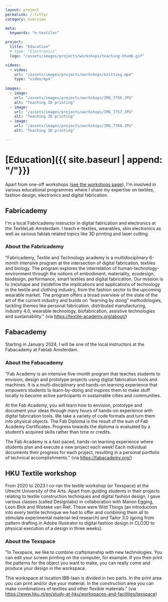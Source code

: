 ```yaml
---
layout: project
permalink: /:title/
category: overview

meta:
  keywords: "e-textiles"

project:
  title: "Education"
  # type: "Electronics"
  logo: "/assets/images/projects/workshops/teaching-thumb.gif"

videos:
  - video:
    url: "/assets/images/projects/workshops/knitting.mp4"
    type: "video/mp4"
    
images:
  - image:
    url: "/assets/images/projects/workshops/IMG_7756.JPG"
    alt: "Teaching 3D printing"
  - image:
    url: "/assets/images/projects/workshops/IMG_7757.JPG"
    alt: "Teaching 3D printing"
  - image:
    url: "/assets/images/projects/workshops/IMG_7760.JPG"
    alt: "Teaching 3D printing"

---
```

# [Education]({{ site.baseurl | append: "/"}})
Apart from one-off workshops ([see the workshops page](https://michellevossen.com/workshops/)), I'm involved in various educational programmes where I share my expertise on textiles, fashion design, electronics and digital fabrication.

## Fabricademy
I'm a local Fabricademy instructor in digital fabrication and electronics at the TextileLab Amsterdam. I teach e-textiles, wearables, skin electronics as well as various fablab related topics like 3D printing and laser cutting. 

### About the Fabricademy
"Fabricademy, Textile and Technology academy is a multidisciplinary 6-month intensive program at the intersection of digital fabrication, textiles and biology. The program explores the interrelation of human-technology-environment through the notions of embodiment, materiality, ecodesign, biodesign, performance, smart textiles and digital fabrication. Our mission is to (re)shape and (re)define the implications and applications of technology in the textile and clothing industry, from the fashion sector to the upcoming wearable market. The program offers a broad overview of the state of the art of the current industry and builds on “learning by doing” methodologies, tackling themes like personal fabrication, distributed manufacturing, industry 4.0, wearable technology, biofabrication, assistive technologies and sustainability." (via <https://textile-academy.org/about/>)

## Fabacademy
Starting in January 2024, I will be one of the local instructors at the Fabacademy at Fablab Amsterdam. 

### About the Fabacademy
"Fab Academy is an intensive ﬁve-month program that teaches students to envision, design and prototype projects using digital fabrication tools and machines. It is a multi-disciplinary and hands-on learning experience that empowers students to learn-by-doing and inspires them to make stuff locally to become active participants in sustainable cities and communities.

At the Fab Academy, you will learn how to envision, prototype and document your ideas through many hours of hands-on experience with digital fabrication tools. We take a variety of code formats and turn them into physical objects. The Fab Diploma is the result of the sum of Fab Academy Certificates. Progress towards the diploma is evaluated by a student’s acquired skills rather than time or credits.

The Fab Academy is a fast paced, hands-on learning experience where students plan and execute a new project each week! Each individual documents their progress for each project, resulting in a personal portfolio of technical accomplishments." (via <https://fabacademy.org/>)

## HKU Textile workshop
From 2020 to 2023 I co-ran the textile workshop (or Texspace) at the Utrecht University of the Arts. Apart from guiding students in their projects relating to textile construction techniques and digital fashion design, I gave various classes (called Designlabs) in collaboration with Manon Egging, Leon Blok and Wieteke van Riet. These were Wild Things (an introduction into every textile technique we had to offer and combining them all to stimulate experimental material-led research) and Tailor 3.0 (going from pattern drafting in Adobe Illustrator to digital fashion design in CLO3D to physical execution of a design in three weeks).

### About the Texspace
"In Texspace, we like to combine craftsmanship with new technologies. You can edit your screen printing on the computer, for example. If you then print the patterns for the object you want to make, you can really come and produce your design in the workspace.

This workspace at location IBB-laan is divided in two parts. In the print area you can print and/or dye your material. In the construction area you can make combinations of textiles and other flexible materials." (via <https://www.hku.nl/en/study-at-hku/workspaces-and-facilities/texspace>)

